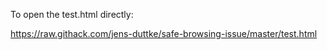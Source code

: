 To open the test.html directly:

https://raw.githack.com/jens-duttke/safe-browsing-issue/master/test.html